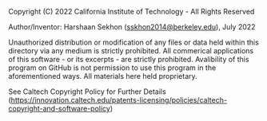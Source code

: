 Copyright (C) 2022 California Institute of Technology - All Rights Reserved

Author/Inventor: Harshaan Sekhon (sskhon2014@berkeley.edu), July 2022

Unauthorized distribution or modification of any files or data held within this directory via any medium is strictly prohibited.
All commerical applications of this software - or its excerpts - are strictly prohibited.
Avalibility of this program on GitHub is not permission to use this program in the aforementioned ways.
All materials here held proprietary.

See Caltech Copyright Policy for Further Details (https://innovation.caltech.edu/patents-licensing/policies/caltech-copyright-and-software-policy)
